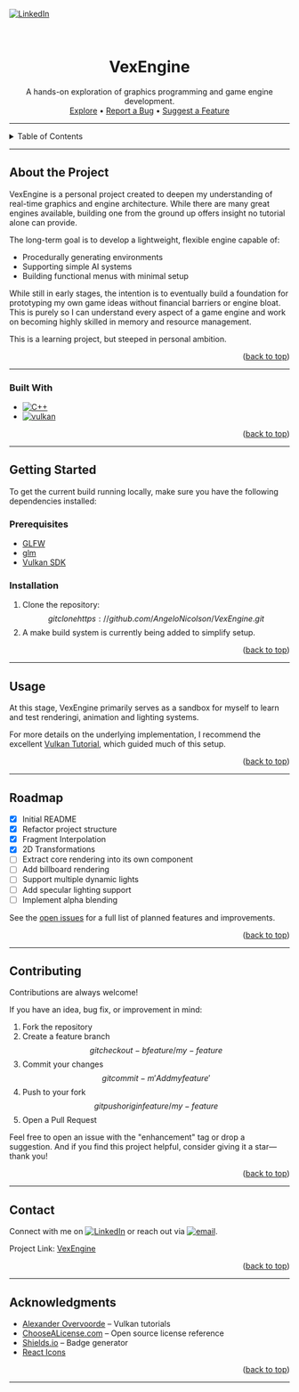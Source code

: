 ﻿<a name="top"></a> [![LinkedIn][linkedin-shield]][linkedin-url]

<br />
<div align="center">
  <h1 align="center">VexEngine</h1>

<p align="center">
    A hands-on exploration of graphics programming and game engine development.
    <br/>
    <a href="https://github.com/AngeloNicolson/VexEngine">Explore</a>
    •
    <a href="https://github.com/AngeloNicolson/VexEngine/issues">Report a Bug</a>
    •
    <a href="https://github.com/AngeloNicolson/VexEngine/issues">Suggest a Feature</a>
  </p>
</div>

______________________________________________________________________

<details>
  <summary>Table of Contents</summary>
  <ol>
    <li><a href="#about-the-project">About the Project</a>
      <ul>
        <li><a href="#built-with">Built With</a></li>
      </ul>
    </li>
    <li><a href="#getting-started">Getting Started</a>
      <ul>
        <li><a href="#prerequisites">Prerequisites</a></li>
        <li><a href="#installation">Installation</a></li>
      </ul>
    </li>
    <li><a href="#usage">Usage</a></li>
    <li><a href="#roadmap">Roadmap</a></li>
    <li><a href="#contributing">Contributing</a></li>
    <li><a href="#license">License</a></li>
    <li><a href="#contact">Contact</a></li>
    <li><a href="#acknowledgments">Acknowledgments</a></li>
  </ol>
</details>

______________________________________________________________________

## About the Project

VexEngine is a personal project created to deepen my understanding of
real-time graphics and engine architecture. While there are many great
engines available, building one from the ground up offers insight no tutorial
alone can provide.

The long-term goal is to develop a lightweight, flexible engine capable of:

- Procedurally generating environments
- Supporting simple AI systems
- Building functional menus with minimal setup

While still in early stages, the intention is to eventually build a
foundation for prototyping my own game ideas without financial barriers or
engine bloat. This is purely so I can understand every aspect of a game
engine and work on becoming highly skilled in memory and resource management.

This is a learning project, but steeped in personal ambition.

<p align="right">(<a href="#top">back to top</a>)</p>

______________________________________________________________________

### Built With

- [![C++]][c++-url]
- [![vulkan]][vulkan-url]

<p align="right">(<a href="#top">back to top</a>)</p>

______________________________________________________________________

## Getting Started

To get the current build running locally, make sure you have the following
dependencies installed:

### Prerequisites

- [GLFW](https://www.glfw.org/)
- [glm](https://github.com/g-truc/glm)
- [Vulkan SDK](https://vulkan.lunarg.com/)

### Installation

1. Clone the repository: $$ git clone
   https://github.com/AngeloNicolson/VexEngine.git $$
1. A make build system is currently being added to simplify setup.

<p align="right">(<a href="#top">back to top</a>)</p>

______________________________________________________________________

## Usage

At this stage, VexEngine primarily serves as a sandbox for myself to learn
and test renderingi, animation and lighting systems.

For more details on the underlying implementation, I recommend the excellent
[Vulkan Tutorial](https://vulkan-tutorial.com/), which guided much of this
setup.

<p align="right">(<a href="#top">back to top</a>)</p>

______________________________________________________________________

## Roadmap

- [x] Initial README
- [x] Refactor project structure
- [x] Fragment Interpolation
- [x] 2D Transformations
- [ ] Extract core rendering into its own component
- [ ] Add billboard rendering
- [ ] Support multiple dynamic lights
- [ ] Add specular lighting support
- [ ] Implement alpha blending

See the [open issues](https://github.com/AngeloNicolson/VexEngine/issues) for
a full list of planned features and improvements.

<p align="right">(<a href="#top">back to top</a>)</p>

______________________________________________________________________

## Contributing

Contributions are always welcome!

If you have an idea, bug fix, or improvement in mind:

1. Fork the repository
1. Create a feature branch\
   $$ git checkout -b feature/my-feature $$
1. Commit your changes\
   $$ git commit -m 'Add my feature' $$
1. Push to your fork\
   $$ git push origin feature/my-feature $$
1. Open a Pull Request

Feel free to open an issue with the "enhancement" tag or drop a suggestion.
And if you find this project helpful, consider giving it a star—thank you!

<p align="right">(<a href="#top">back to top</a>)</p>

______________________________________________________________________

## Contact

Connect with me on [![LinkedIn][linkedin-shield]][linkedin-url] or reach out
via [![email][email-shield]][email-url].

Project Link: [VexEngine](https://github.com/AngeloNicolson/VexEngine)

<p align="right">(<a href="#top">back to top</a>)</p>

______________________________________________________________________

## Acknowledgments

- [Alexander Overvoorde](https://vulkan-tutorial.com/) – Vulkan tutorials
- [ChooseALicense.com](https://choosealicense.com) – Open source license
  reference
- [Shields.io](https://shields.io) – Badge generator
- [React Icons](https://react-icons.github.io/react-icons/search)

<p align="right">(<a href="#top">back to top</a>)</p>

______________________________________________________________________

<!-- MARKDOWN LINKS & IMAGES -->

[c++]: https://img.shields.io/badge/C++-blue?style=for-the-badge&logo=cplusplus&logoColor=white
[c++-url]: http://www.cplusplus.org/
[email-shield]: https://img.shields.io/badge/outlook-black.svg?style=for-the-badge&logo=email&colorB=555
[email-url]: mailto:AngeloNicolson.github@outlook.com
[linkedin-shield]: https://img.shields.io/badge/-LinkedIn-black.svg?style=for-the-badge&logo=linkedin&colorB=555
[linkedin-url]: https://www.linkedin.com/in/angelo-nicolson-5ab4b772/
[vulkan]: https://img.shields.io/badge/Vulkan-darkred?style=for-the-badge&logo=vulkan&logoColor=white
[vulkan-url]: https://www.vulkan.org/
